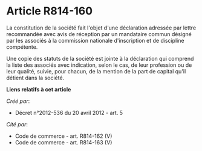# Article R814-160

La constitution de la société fait l'objet d'une déclaration adressée par lettre recommandée avec avis de réception par un
mandataire commun désigné par les associés à la commission nationale d'inscription et de discipline compétente. 

Une copie des statuts de la société est jointe à la déclaration qui comprend la liste des associés avec indication, selon le
cas, de leur profession ou de leur qualité, suivie, pour chacun, de la mention de la part de capital qu'il détient dans la
société.

**Liens relatifs à cet article**

_Créé par_:

  - Décret n°2012-536 du 20 avril 2012 - art. 5

_Cité par_:

  - Code de commerce - art. R814-162 (V)
  - Code de commerce - art. R814-163 (V)
